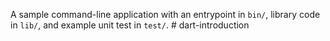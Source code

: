 A sample command-line application with an entrypoint in `bin/`, library code
in `lib/`, and example unit test in `test/`.
#   d a r t - i n t r o d u c t i o n  
 